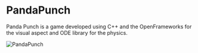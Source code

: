 # PandaPunch

Panda Punch is a game developed using C++ and the OpenFrameworks for the visual aspect and ODE library for the physics.

![PandaPunch](https://user-images.githubusercontent.com/39242002/106697008-cefc1b00-65d5-11eb-86fe-b795503e866b.gif)
